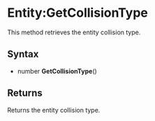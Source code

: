 # Entity:GetCollisionType

This method retrieves the entity collision type.

## Syntax

- number **GetCollisionType**()

## Returns

Returns the entity collision type.
